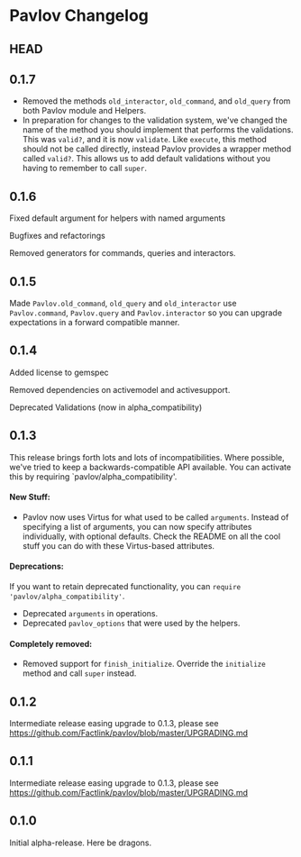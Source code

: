 # Pavlov Changelog

## HEAD

## 0.1.7

* Removed the methods `old_interactor`, `old_command`, and `old_query` from both Pavlov module and Helpers.
* In preparation for changes to the validation system, we've changed the name of the method you should implement that performs the validations. This was `valid?`, and it is now `validate`. Like `execute`, this method should not be called directly, instead Pavlov provides a wrapper method called `valid?`. This allows us to add default validations without you having to remember to call `super`.

## 0.1.6

Fixed default argument for helpers with named arguments

Bugfixes and refactorings

Removed generators for commands, queries and interactors.

## 0.1.5

Made `Pavlov.old_command`, `old_query` and `old_interactor` use `Pavlov.command`, `Pavlov.query` and `Pavlov.interactor` so you can upgrade expectations in a forward compatible manner.

## 0.1.4

Added license to gemspec

Removed dependencies on activemodel and activesupport.

Deprecated Validations (now in alpha_compatibility)

## 0.1.3

This release brings forth lots and lots of incompatibilities. Where possible, we've tried to keep a backwards-compatible API available. You can activate this by requiring `pavlov/alpha_compatibility'.

#### New Stuff:

* Pavlov now uses Virtus for what used to be called `arguments`. Instead of specifying a list of arguments, you can now specify attributes individually, with optional defaults. Check the README on all the cool stuff you can do with these Virtus-based attributes.

#### Deprecations:

If you want to retain deprecated functionality, you can `require 'pavlov/alpha_compatibility'`.

* Deprecated `arguments` in operations.
* Deprecated `pavlov_options` that were used by the helpers.

#### Completely removed:

* Removed support for `finish_initialize`. Override the `initialize` method and call `super` instead.

## 0.1.2

Intermediate release easing upgrade to 0.1.3, please see https://github.com/Factlink/pavlov/blob/master/UPGRADING.md

## 0.1.1

Intermediate release easing upgrade to 0.1.3, please see https://github.com/Factlink/pavlov/blob/master/UPGRADING.md

## 0.1.0

Initial alpha-release. Here be dragons.
